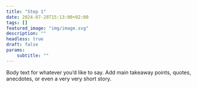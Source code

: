 ```yaml
---
title: "Step 1"
date: 2024-07-28T15:13:00+02:00
tags: []
featured_image: "img/image.svg"
description: ""
headless: true
draft: false
params:
    subtitle: ""
---
```


Body text for whatever you’d like to say. Add main takeaway points, quotes, anecdotes, or even a very very short story. 